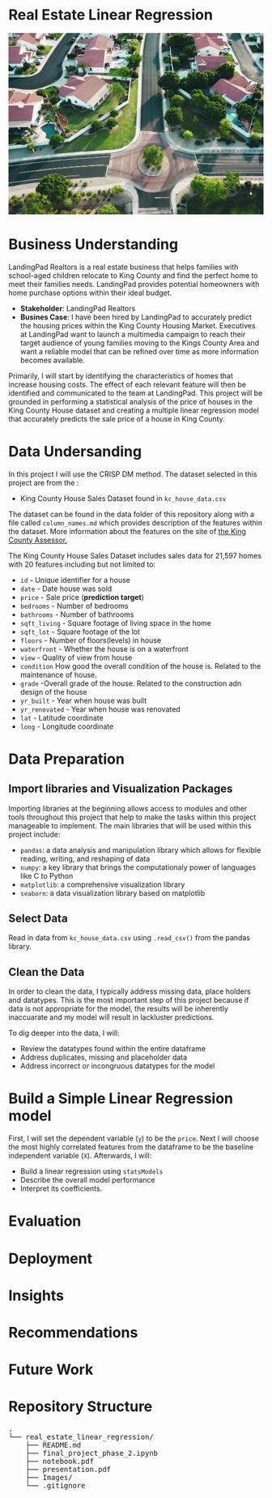 # Real Estate Linear Regression
![Image by Avi Waxman on Unsplash](Images/avi-waxman-f9qZuKoZYoY-unsplash.jpg)

# Business Understanding
LandingPad Realtors is a real estate business that helps families with school-aged children relocate to King County and find the perfect home to meet their families needs. LandingPad provides potential homeowners with home purchase options within their ideal 
budget. 

* __Stakeholder__: LandingPad Realtors
* __Busines Case__: I have been hired by LandingPad to accurately predict the housing prices within the King County Housing Market. Executives at LandingPad want to launch a multimedia campaign to reach their target audience of young families moving to the Kings County Area and want a reliable model that can be refined over time as more information becomes available. 

Primarily, I will start by identifying the characteristics of homes that increase housing costs. The effect of each relevant feature will then be identified and communicated to the team at LandingPad. This project will be grounded in performing a statistical analysis of the price of houses in the King County House dataset and creating a multiple linear regression model that accurately predicts the sale price of a house in King County.


# Data Undersanding
In this project I will use the CRISP DM method. 
The dataset selected in this project are from the :

* King County House Sales Dataset found in <code>kc_house_data.csv</code>

The dataset can be found in the data folder of this repository along with a file called <code>column_names.md</code> which provides description of the features within the dataset. More information about the features on the site of [the King County Assessor.](https://info.kingcounty.gov/assessor/esales/Glossary.aspx?type=r)

The King County House Sales Dataset includes sales data for 21,597 homes with 20 features including but not limited to:
* <code>id</code> - Unique identifier for a house
* <code>date</code> - Date house was sold
* <code>price</code> - Sale price (__prediction target__)
* <code>bedrooms</code> - Number of bedrooms
* <code>bathrooms</code> - Number of bathrooms
* <code>sqft_living</code> - Square footage of living space in the home
* <code>sqft_lot</code> - Square footage of the lot
* <code>floors</code> - Number of floors(levels) in house
* <code>waterfront</code> - Whether the house is on a waterfront
* <code>view</code>  - Quality of view from house
* <code>condition</code> How good the overall condition of the house is. Related to the maintenance of house. 
* <code>grade</code> -Overall grade of the house. Related to the construction adn design of the house
* <code>yr_built</code> - Year when house was built
* <code>yr_renovated</code> - Year when house was renovated
* <code>lat</code> - Latitude coordinate
* <code>long</code> - Longitude coordinate

# Data Preparation
## Import libraries and Visualization Packages
Importing libraries at the beginning allows access to modules and other tools throughout this project that help to make the tasks within this project manageable to implement. The main libraries that will be used within this project include:

* <code>pandas</code>: a data analysis and manipulation library which allows for flexible reading, writing, and reshaping of data
* <code>numpy</code>: a key library that brings the computationaly power of languages like C to Python
* <code>matplotlib</code>: a comprehensive visualization library
* <code>seaborn</code>: a data visualization library based on matplotlib

## Select Data
Read in data from  <code>kc_house_data.csv</code> using <code>.read_csv()</code> from the pandas library.


## Clean the Data

In order to clean the data, I typically address missing data, place holders and datatypes. This is the most important step of this project because if data is not appropriate for the model, the results will be inherently inaccuarate and my model will result in lackluster predictions. 

To dig deeper into the data, I will:
* Review the datatypes found within the entire dataframe
* Address duplicates, missing and placeholder data
* Address incorrect or incongruous datatypes for the model

# Build a Simple Linear Regression model

First, I will set the dependent variable (<code>y</code>) to be the <code>price</code>.  Next I will choose the most highly correlated features from the dataframe to be the baseline independent variable (<code>X</code>). 
Afterwards, I will:
* Build a linear regression using <code>statsModels</code>
* Describe the overall model performance 
* Interpret its coefficients. 

# Evaluation


# Deployment

# Insights

# Recommendations

# Future Work

# Repository Structure
<pre>
.
└── real_estate_linear_regression/
    ├── README.md
    ├── final_project_phase_2.ipynb
    ├── notebook.pdf
    ├── presentation.pdf
    ├── Images/
    └── .gitignore
</pre>